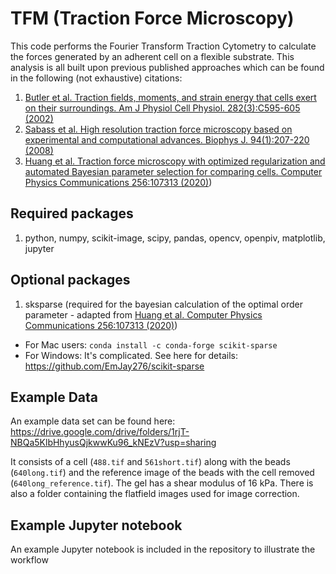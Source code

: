 # TFM (Traction Force Microscopy)

This code performs the Fourier Transform Traction Cytometry to calculate the forces generated by an adherent cell on a flexible substrate. This analysis is all built upon previous published approaches which can be found in the following (not exhaustive) citations:
1. [Butler et al. Traction fields, moments, and strain energy that cells exert on their surroundings. Am J Physiol Cell Physiol. 282(3):C595-605 (2002)](https://pubmed.ncbi.nlm.nih.gov/11832345/)
1. [Sabass et al. High resolution traction force microscopy based on experimental and computational advances. Biophys J. 94(1):207-220 (2008)](https://pubmed.ncbi.nlm.nih.gov/17827246/)
1. [Huang et al. Traction force microscopy with optimized regularization and automated Bayesian parameter selection for comparing cells. Computer Physics Communications 256:107313 (2020)](https://pubmed.ncbi.nlm.nih.gov/30679578/))

## Required packages
1. python, numpy, scikit-image, scipy, pandas, opencv, openpiv, matplotlib, jupyter

## Optional packages
1. sksparse (required for the bayesian calculation of the optimal order parameter - adapted from [Huang et al. Computer Physics Communications 256:107313 (2020)](http://dx.doi.org/10.1016/j.cpc.2020.107313))
  - For Mac users: `conda install -c conda-forge scikit-sparse`
  - For Windows: It's complicated. See here for details: https://github.com/EmJay276/scikit-sparse

## Example Data

An example data set can be found here: https://drive.google.com/drive/folders/1rjT-NBQa5KlbHhyusQjkwwKu96_kNEzV?usp=sharing

It consists of a cell (`488.tif` and `561short.tif`) along with the beads (`640long.tif`) and the reference image of the beads with the cell removed (`640long_reference.tif`). The gel has a shear modulus of 16 kPa. There is also a folder containing the flatfield images used for image correction. 

## Example Jupyter notebook

An example Jupyter notebook is included in the repository to illustrate the workflow
